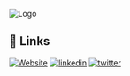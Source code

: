 
![Logo](https://yodaplus.com/images/og-yodaplus.png)


## 🔗 Links
[![Website](https://img.shields.io/badge/our_website-000?style=for-the-badge&logo=ko-fi&logoColor=white)](https://yodaplus.com/)
[![linkedin](https://img.shields.io/badge/linkedin-0A66C2?style=for-the-badge&logo=linkedin&logoColor=white)](https://linkedin.com/company/yodaplus)
[![twitter](https://img.shields.io/badge/twitter-1DA1F2?style=for-the-badge&logo=twitter&logoColor=white)](https://twitter.com/yodaplustech)

